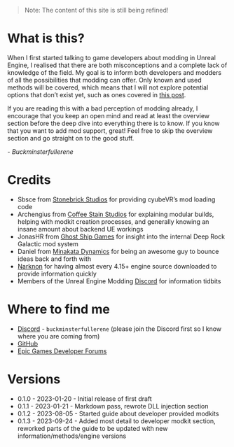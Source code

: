 > Note: The content of this site is still being refined! 

# What is this?
When I first started talking to game developers about modding in Unreal Engine, I realised that there are both misconceptions and a complete lack of knowledge of the field. My goal is to inform both developers and modders of all the possibilities that modding can offer. Only known and used methods will be covered, which means that I will not explore potential options that don’t exist yet, such as ones covered in [this post](https://forums.unrealengine.com/t/modding-data-driven-thoughts-how-to-best-accomplish/65495).

If you are reading this with a bad perception of modding already, I encourage that you keep an open mind and read at least the overview section before the deep dive into everything there is to know. If you know that you want to add mod support, great! Feel free to skip the overview section and go straight on to the good stuff.

*\- Buckminsterfullerene*

# Credits
- Sbsce from [Stonebrick Studios](https://store.steampowered.com/app/619500/cyubeVR/) for providing cyubeVR’s mod loading code
- Archengius from [Coffee Stain Studios](https://www.coffeestainstudios.com/) for explaining modular builds, helping with modkit creation processes, and generally knowing an insane amount about backend UE workings
- JonasHR from [Ghost Ship Games](https://ghostship.dk/) for insight into the internal Deep Rock Galactic mod system
- Daniel from [Minakata Dynamics](https://minakatadynamics.co.jp/) for being an awesome guy to bounce ideas back and forth with
- [Narknon](https://github.com/narknon) for having almost every 4.15+ engine source downloaded to provide information quickly
- Members of the Unreal Engine Modding [Discord](https://discord.gg/zVvsE9mEEa) for information tidbits

# Where to find me
- [Discord](https://discord.gg/zVvsE9mEEa) - `buckminsterfullerene` (please join the Discord first so I know where you are coming from)
- [GitHub](https://github.com/Buckminsterfullerene02)
- [Epic Games Developer Forums](https://dev.epicgames.com/community/profile/4an3/bobby459001)

# Versions
- 0.1.0 - 2023-01-20 - Initial release of first draft
- 0.1.1 - 2023-01-21 - Markdown pass, rewrote DLL injection section
- 0.1.2 - 2023-08-05 - Started guide about developer provided modkits
- 0.1.3 - 2023-09-24 - Added most detail to developer modkit section, reworked parts of the guide to be updated with new information/methods/engine versions 